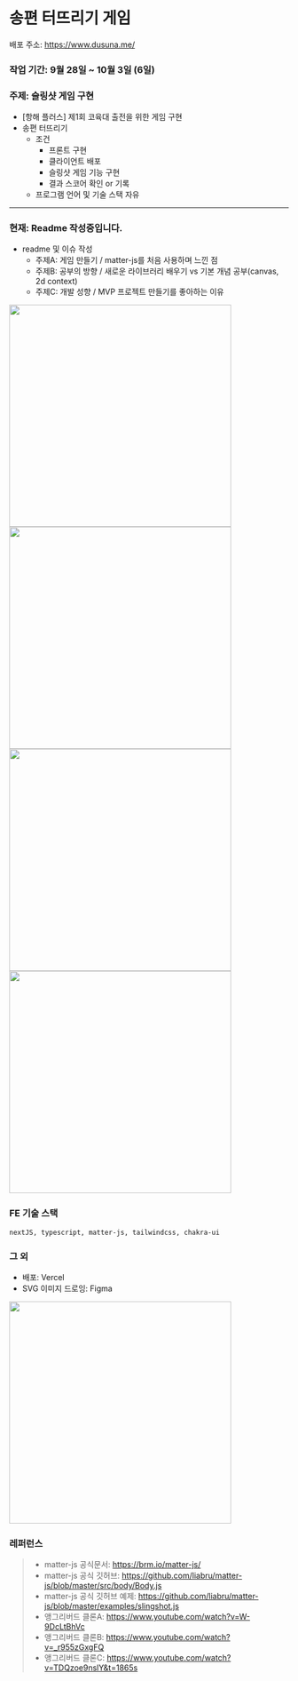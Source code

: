 # 송편 터뜨리기 게임 

배포 주소: https://www.dusuna.me/

### 작업 기간: 9월 28일 ~ 10월 3일 (6일)

### 주제: 슬링샷 게임 구현
- [항해 플러스] 제1회 코육대 출전을 위한 게임 구현
- 송편 터뜨리기
  - 조건
    - 프론트 구현
    - 클라이언트 배포
    - 슬링샷 게임 기능 구현
    - 결과 스코어 확인 or 기록
  - 프로그램 언어 및 기술 스택 자유

---

### 현재: Readme 작성중입니다.

- readme 및 이슈 작성
  - 주제A: 게임 만들기 / matter-js를 처음 사용하며 느낀 점
  - 주제B: 공부의 방향 / 새로운 라이브러리 배우기 vs 기본 개념 공부(canvas, 2d context)
  - 주제C: 개발 성향 / MVP 프로젝트 만들기를 좋아하는 이유 

<img src="https://github.com/dusunax/game/assets/94776135/48f30777-d4d4-489b-ac75-c856b97a2f57" width="400px" />
<img src="https://github.com/dusunax/game/assets/94776135/ae2941d4-9f06-40c9-a815-5601336a4798" width="400px" />
<img src="https://github.com/dusunax/game/assets/94776135/6b4354a8-fbb1-4ec4-967f-a2d55856803f" width="400px" />
<img src="https://github.com/dusunax/game/assets/94776135/1de92656-2a06-4952-98d6-c3661d7c341c" width="400px" />

### FE 기술 스택
```
nextJS, typescript, matter-js, tailwindcss, chakra-ui
```

### 그 외
- 배포: Vercel
- SVG 이미지 드로잉: Figma
<img src="https://github.com/dusunax/game/assets/94776135/1c2b0602-f8fd-4644-8326-017a57269f01" width="400px" />

### 레퍼런스
> - matter-js 공식문서: https://brm.io/matter-js/
> - matter-js 공식 깃허브: https://github.com/liabru/matter-js/blob/master/src/body/Body.js
> - matter-js 공식 깃허브 예제: https://github.com/liabru/matter-js/blob/master/examples/slingshot.js
> - 앵그리버드 클론A: https://www.youtube.com/watch?v=W-9DcLtBhVc
> - 앵그리버드 클론B: https://www.youtube.com/watch?v=_r955zGxgFQ
> - 앵그리버드 클론C: https://www.youtube.com/watch?v=TDQzoe9nslY&t=1865s
